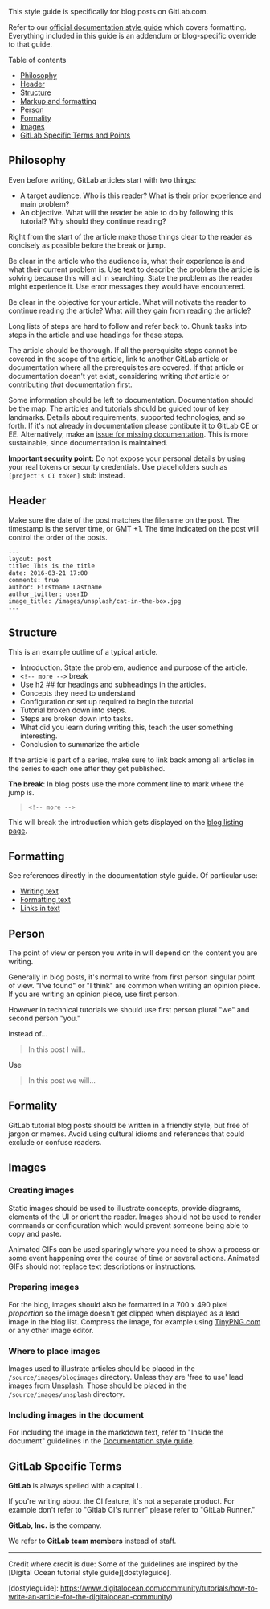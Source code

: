 This style guide is specifically for blog posts on GitLab.com. 

Refer to our [official documentation style guide](http://doc.gitlab.com/ce/development/doc_styleguide.html#documentation-styleguide) which covers formatting. 
Everything included in this guide is an addendum or blog-specific override to that guide. 

Table of contents

- [Philosophy](#philosophy)
- [Header](#header)
- [Structure](#structure)
- [Markup and formatting](#formatting)
- [Person](#person)
- [Formality](#formality)
- [Images](#images)
- [GitLab Specific Terms and Points](#gitlab-specific-terms)

## Philosophy

Even before writing, GitLab articles start with two things:

- A target audience. Who is this reader? What is their prior experience and main problem?
- An objective. What will the reader be able to do by following this tutorial?
Why should they continue reading?

Right from the start of the article make those things clear to the reader as 
concisely as possible before the break or jump.  

Be clear in the article who the audience is, what their experience is and what their 
current problem is. 
Use text to describe the problem the article is solving because this will aid in searching.
State the problem as the reader might experience it.
Use error messages they would have encountered.

Be clear in the objective for your article. 
What will notivate the reader to continue reading the article? 
What will they gain from reading the article?

Long lists of steps are hard to follow and refer back to. 
Chunk tasks into steps in the article and use headings for these steps. 

The article should be thorough. 
If all the prerequisite steps cannot be covered in the scope of the article,
link to another GitLab article or documentation where all the prerequisites
are covered. 
If that article or documentation doesn't yet exist, considering writing *that* 
article or contributing *that* documentation first. 

Some information should be left to documentation. 
Documentation should be the map. 
The articles and tutorials should be guided tour of key landmarks. 
Details about requirements, supported technologies, and so forth. 
If it's not already in documentation please contibute it to GitLab CE or EE. 
Alternatively, make an [issue for missing documentation](https://gitlab.com/gitlab-com/doc-gitlab-com).
This is more sustainable, since documentation is maintained. 

**Important security point:** Do not expose your personal details by using your real tokens or 
security credentials.
Use placeholders such as `[project's CI token]` stub instead.

## Header

Make sure the date of the post matches the filename on the post.
The timestamp is the server time, or GMT +1.
The time indicated on the post will control the order of the posts.

```
---
layout: post
title: This is the title
date: 2016-03-21 17:00
comments: true
author: Firstname Lastname
author_twitter: userID
image_title: /images/unsplash/cat-in-the-box.jpg
---
```

## Structure 

This is an example outline of a typical article. 

- Introduction. State the problem, audience and purpose of the article. 
- `<!-- more -->` break
- Use h2 ## for headings and subheadings in the articles.
- Concepts they need to understand
- Configuration or set up required to begin the tutorial
- Tutorial broken down into steps. 
- Steps are broken down into tasks.
- What did you learn during writing this, teach the user something interesting.
- Conclusion to summarize the article

If the article is part of a series, make sure to link back among all articles
in the series to each one after they get published. 

**The break**: In blog posts use the more comment line to mark where the jump is. 

> `<!-- more -->`

This will break the introduction which gets displayed on the [blog listing page][blogpage].

## Formatting

See references directly in the documentation style guide. Of particular use:

- [Writing text][doctext]
- [Formatting text][docformatting]
- [Links in text][doclinks]

## Person

The point of view or person you write in will depend on the content you are writing. 

Generally in blog posts, it's normal to write from first person singular point of view. 
"I've found" or "I think" are common when writing an opinion piece.  
If you are writing an opinion piece, use first person. 

However in technical tutorials we should use first person plural "we" and second person "you." 

Instead of... 

> In this post I will..  

Use

> In this post we will... 

## Formality

GitLab tutorial blog posts should be written in a friendly style, but free of 
jargon or memes.
Avoid using cultural idioms and references that could exclude or confuse readers. 

## Images

### Creating images

Static images should be used to illustrate concepts, provide diagrams, elements of the UI or orient the reader.
Images should not be used to render commands or configuration which would prevent
someone being able to copy and paste. 

Animated GIFs can be used sparingly where you need to show a process or some event
happening over the course of time or several actions.
Animated GIFs should not replace text descriptions or instructions. 

### Preparing images

For the blog, images should also be formatted in a 700 x 490 pixel *proportion* 
so the image doesn't get clipped when displayed as a lead image in the blog list.
Compress the image, for example using [TinyPNG.com][tinypng] or any other image editor.

### Where to place images

Images used to illustrate articles should be placed in the `/source/images/blogimages` directory. 
Unless they are 'free to use' lead images from [Unsplash][unsplash]. 
Those should be placed in the `/source/images/unsplash` directory.

### Including images in the document

For including the image in the markdown text, refer to "Inside the document"
guidelines in the [Documentation style guide][docimages].

## GitLab Specific Terms 

**GitLab** is always spelled with a capital L. 

If you're writing about the CI feature, it's not a separate product. 
For example don't refer to "Gitlab CI's runner" please refer to "GitLab Runner."

**GitLab, Inc.** is the company. 

We refer to **GitLab team members** instead of staff. 

************

Credit where credit is due: Some of the guidelines are inspired by the 
[Digital Ocean tutorial style guide][dostyleguide].

[blogpage]: https://about.gitlab.com/blog
[unsplash]: https://unsplash.com/
[tinypng]: https://tinypng.com/
[doctext]: http://doc.gitlab.com/ce/development/doc_styleguide.html#text 
[docformatting]: http://doc.gitlab.com/ce/development/doc_styleguide.html#formatting
[doclinks]: http://doc.gitlab.com/ce/development/doc_styleguide.html#links
[docimages]: http://doc.gitlab.com/ce/development/doc_styleguide.html#images
[dostyleguide]: https://www.digitalocean.com/community/tutorials/how-to-write-an-article-for-the-digitalocean-community)